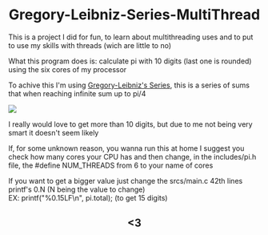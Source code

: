 <html>
 <head>
 </head>
 <body>
  <h1 style="text-align: center;">Gregory-Leibniz-Series-MultiThread</h1>
  <p>This is a project I did for fun, to learn about multithreading uses and to put to use my skills with threads (wich are little to no)</p>
  <p>What this program does is: calculate pi with 10 digits (last one is rounded) using the six cores of my processor</p>
  <p>To achive this I'm using <a href="https://en.wikipedia.org/wiki/Leibniz_formula_for_%CF%80">Gregory-Leibniz's Series</a>, this is a series of sums that when reaching infinite sum up to pi/4</p>
  <img src="https://i.ytimg.com/vi/Qy42mIzLbHA/hqdefault.jpg"></img>
  <p>I really would love to get more than 10 digits, but due to me not being very smart it doesn't seem likely</p>
  <p>If, for some unknown reason, you wanna run this at home I suggest you check how many cores your CPU has and then change, in the includes/pi.h file, the #define NUM_THREADS from 6 to your name of cores</p>
  <p>If you want to get a bigger value just change the srcs/main.c 42th lines printf's 0.N (N being the value to change)<br>
   EX: printf("%0.15LF\n", pi.total); (to get 15 digits)</p>
  <h2 style="text-align: center;"> <3 </h2>
 </body>
</html>

